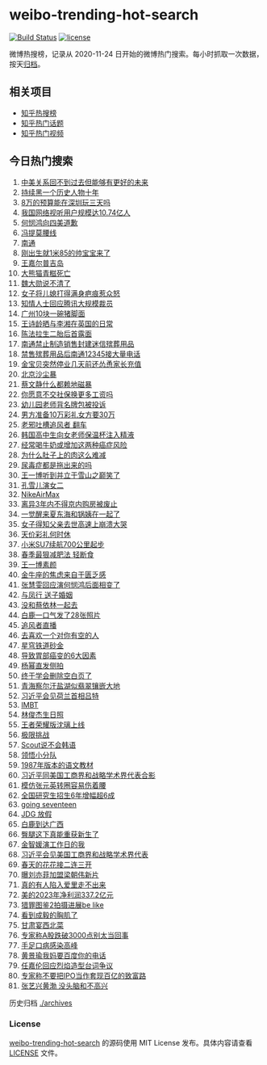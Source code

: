 # weibo-trending-hot-search

[![Build Status](https://github.com/justjavac/weibo-trending-hot-search/workflows/ci/badge.svg?branch=master)](https://github.com/justjavac/weibo-trending-hot-search/actions)
[![license](https://img.shields.io/github/license/justjavac/weibo-trending-hot-search)](https://github.com/justjavac/weibo-trending-hot-search/blob/master/LICENSE)

微博热搜榜，记录从 2020-11-24 日开始的微博热门搜索。每小时抓取一次数据，按天[归档](./archives)。

## 相关项目

- [知乎热搜榜](https://github.com/justjavac/zhihu-trending-top-search)
- [知乎热门话题](https://github.com/justjavac/zhihu-trending-hot-questions)
- [知乎热门视频](https://github.com/justjavac/zhihu-trending-hot-video)

## 今日热门搜索

<!-- BEGIN -->
<!-- 最后更新时间 Thu Mar 28 2024 05:11:45 GMT+0800 (China Standard Time) -->

1. [中美关系回不到过去但能够有更好的未来](https://s.weibo.com//weibo?q=%23%E4%B8%AD%E7%BE%8E%E5%85%B3%E7%B3%BB%E5%9B%9E%E4%B8%8D%E5%88%B0%E8%BF%87%E5%8E%BB%E4%BD%86%E8%83%BD%E5%A4%9F%E6%9C%89%E6%9B%B4%E5%A5%BD%E7%9A%84%E6%9C%AA%E6%9D%A5%23&Refer=new_time)
1. [持续黑一个历史人物十年](https://s.weibo.com//weibo?q=%E6%8C%81%E7%BB%AD%E9%BB%91%E4%B8%80%E4%B8%AA%E5%8E%86%E5%8F%B2%E4%BA%BA%E7%89%A9%E5%8D%81%E5%B9%B4&t=31&band_rank=18&Refer=top)
1. [8万的预算能在深圳玩三天吗](https://s.weibo.com//weibo?q=8%E4%B8%87%E7%9A%84%E9%A2%84%E7%AE%97%E8%83%BD%E5%9C%A8%E6%B7%B1%E5%9C%B3%E7%8E%A9%E4%B8%89%E5%A4%A9%E5%90%97&t=31&band_rank=2&Refer=top)
1. [我国网络视听用户规模达10.74亿人](https://s.weibo.com//weibo?q=%23%E6%88%91%E5%9B%BD%E7%BD%91%E7%BB%9C%E8%A7%86%E5%90%AC%E7%94%A8%E6%88%B7%E8%A7%84%E6%A8%A1%E8%BE%BE10.74%E4%BA%BF%E4%BA%BA%23&t=31&band_rank=3&Refer=top)
1. [何悯鸿向四美道歉](https://s.weibo.com//weibo?q=%23%E4%BD%95%E6%82%AF%E9%B8%BF%E5%90%91%E5%9B%9B%E7%BE%8E%E9%81%93%E6%AD%89%23&t=31&band_rank=29&Refer=top)
1. [冯提莫腰线](https://s.weibo.com//weibo?q=%23%E5%86%AF%E6%8F%90%E8%8E%AB%E8%85%B0%E7%BA%BF%23&t=31&band_rank=1&Refer=top)
1. [南通](https://s.weibo.com//weibo?q=%E5%8D%97%E9%80%9A&t=31&band_rank=6&Refer=top)
1. [刚出生就1米85的帅宝宝来了](https://s.weibo.com//weibo?q=%23%E5%88%9A%E5%87%BA%E7%94%9F%E5%B0%B11%E7%B1%B385%E7%9A%84%E5%B8%85%E5%AE%9D%E5%AE%9D%E6%9D%A5%E4%BA%86%23&t=31&band_rank=13&Refer=top)
1. [王嘉尔普吉岛](https://s.weibo.com//weibo?q=%E7%8E%8B%E5%98%89%E5%B0%94%E6%99%AE%E5%90%89%E5%B2%9B&t=31&band_rank=4&Refer=top)
1. [大熊猫青糍死亡](https://s.weibo.com//weibo?q=%23%E5%A4%A7%E7%86%8A%E7%8C%AB%E9%9D%92%E7%B3%8D%E6%AD%BB%E4%BA%A1%23&t=31&band_rank=5&Refer=top)
1. [魏大勋说不清了](https://s.weibo.com//weibo?q=%23%E9%AD%8F%E5%A4%A7%E5%8B%8B%E8%AF%B4%E4%B8%8D%E6%B8%85%E4%BA%86%23&t=31&band_rank=15&Refer=top)
1. [女子将儿媳打得满身疤痕惹众怒](https://s.weibo.com//weibo?q=%23%E5%A5%B3%E5%AD%90%E5%B0%86%E5%84%BF%E5%AA%B3%E6%89%93%E5%BE%97%E6%BB%A1%E8%BA%AB%E7%96%A4%E7%97%95%E6%83%B9%E4%BC%97%E6%80%92%23&t=31&band_rank=44&Refer=top)
1. [知情人士回应腾讯大规模裁员](https://s.weibo.com//weibo?q=%23%E7%9F%A5%E6%83%85%E4%BA%BA%E5%A3%AB%E5%9B%9E%E5%BA%94%E8%85%BE%E8%AE%AF%E5%A4%A7%E8%A7%84%E6%A8%A1%E8%A3%81%E5%91%98%23&t=31&band_rank=11&Refer=top)
1. [广州10块一碗猪脚面](https://s.weibo.com//weibo?q=%E5%B9%BF%E5%B7%9E10%E5%9D%97%E4%B8%80%E7%A2%97%E7%8C%AA%E8%84%9A%E9%9D%A2&t=31&band_rank=32&Refer=top)
1. [王诗龄晒与李湘在英国的日常](https://s.weibo.com//weibo?q=%23%E7%8E%8B%E8%AF%97%E9%BE%84%E6%99%92%E4%B8%8E%E6%9D%8E%E6%B9%98%E5%9C%A8%E8%8B%B1%E5%9B%BD%E7%9A%84%E6%97%A5%E5%B8%B8%23&t=31&band_rank=7&Refer=top)
1. [陈法拉生二胎后首露面](https://s.weibo.com//weibo?q=%23%E9%99%88%E6%B3%95%E6%8B%89%E7%94%9F%E4%BA%8C%E8%83%8E%E5%90%8E%E9%A6%96%E9%9C%B2%E9%9D%A2%23&t=31&band_rank=20&Refer=top)
1. [南通禁止制造销售封建迷信殡葬用品](https://s.weibo.com//weibo?q=%23%E5%8D%97%E9%80%9A%E7%A6%81%E6%AD%A2%E5%88%B6%E9%80%A0%E9%94%80%E5%94%AE%E5%B0%81%E5%BB%BA%E8%BF%B7%E4%BF%A1%E6%AE%A1%E8%91%AC%E7%94%A8%E5%93%81%23&t=31&band_rank=36&Refer=top)
1. [禁售殡葬用品后南通12345接大量电话](https://s.weibo.com//weibo?q=%23%E7%A6%81%E5%94%AE%E6%AE%A1%E8%91%AC%E7%94%A8%E5%93%81%E5%90%8E%E5%8D%97%E9%80%9A12345%E6%8E%A5%E5%A4%A7%E9%87%8F%E7%94%B5%E8%AF%9D%23&t=31&band_rank=19&Refer=top)
1. [金宝贝突然停业几天前还怂恿家长充值](https://s.weibo.com//weibo?q=%23%E9%87%91%E5%AE%9D%E8%B4%9D%E7%AA%81%E7%84%B6%E5%81%9C%E4%B8%9A%E5%87%A0%E5%A4%A9%E5%89%8D%E8%BF%98%E6%80%82%E6%81%BF%E5%AE%B6%E9%95%BF%E5%85%85%E5%80%BC%23&t=31&band_rank=18&Refer=top)
1. [北京沙尘暴](https://s.weibo.com//weibo?q=%23%E5%8C%97%E4%BA%AC%E6%B2%99%E5%B0%98%E6%9A%B4%23&t=31&band_rank=26&Refer=top)
1. [蔡文静什么都赖地磁暴](https://s.weibo.com//weibo?q=%23%E8%94%A1%E6%96%87%E9%9D%99%E4%BB%80%E4%B9%88%E9%83%BD%E8%B5%96%E5%9C%B0%E7%A3%81%E6%9A%B4%23&t=31&band_rank=17&Refer=top)
1. [你愿意不交社保换更多工资吗](https://s.weibo.com//weibo?q=%23%E4%BD%A0%E6%84%BF%E6%84%8F%E4%B8%8D%E4%BA%A4%E7%A4%BE%E4%BF%9D%E6%8D%A2%E6%9B%B4%E5%A4%9A%E5%B7%A5%E8%B5%84%E5%90%97%23&t=31&band_rank=1&Refer=top)
1. [幼儿园老师背名牌包被投诉](https://s.weibo.com//weibo?q=%E5%B9%BC%E5%84%BF%E5%9B%AD%E8%80%81%E5%B8%88%E8%83%8C%E5%90%8D%E7%89%8C%E5%8C%85%E8%A2%AB%E6%8A%95%E8%AF%89&t=31&band_rank=25&Refer=top)
1. [男方准备10万彩礼女方要30万](https://s.weibo.com//weibo?q=%23%E7%94%B7%E6%96%B9%E5%87%86%E5%A4%8710%E4%B8%87%E5%BD%A9%E7%A4%BC%E5%A5%B3%E6%96%B9%E8%A6%8130%E4%B8%87%23&t=31&band_rank=21&Refer=top)
1. [老邪吐槽追风者 翻车](https://s.weibo.com//weibo?q=%E8%80%81%E9%82%AA%E5%90%90%E6%A7%BD%E8%BF%BD%E9%A3%8E%E8%80%85%20%E7%BF%BB%E8%BD%A6&t=31&band_rank=14&Refer=top)
1. [韩国高中生向女老师保温杯注入精液](https://s.weibo.com//weibo?q=%23%E9%9F%A9%E5%9B%BD%E9%AB%98%E4%B8%AD%E7%94%9F%E5%90%91%E5%A5%B3%E8%80%81%E5%B8%88%E4%BF%9D%E6%B8%A9%E6%9D%AF%E6%B3%A8%E5%85%A5%E7%B2%BE%E6%B6%B2%23&t=31&band_rank=23&Refer=top)
1. [经常喝牛奶或增加这两种癌症风险](https://s.weibo.com//weibo?q=%23%E7%BB%8F%E5%B8%B8%E5%96%9D%E7%89%9B%E5%A5%B6%E6%88%96%E5%A2%9E%E5%8A%A0%E8%BF%99%E4%B8%A4%E7%A7%8D%E7%99%8C%E7%97%87%E9%A3%8E%E9%99%A9%23&t=31&band_rank=22&Refer=top)
1. [为什么肚子上的肉这么难减](https://s.weibo.com//weibo?q=%23%E4%B8%BA%E4%BB%80%E4%B9%88%E8%82%9A%E5%AD%90%E4%B8%8A%E7%9A%84%E8%82%89%E8%BF%99%E4%B9%88%E9%9A%BE%E5%87%8F%23&t=31&band_rank=27&Refer=top)
1. [尿毒症都是拖出来的吗](https://s.weibo.com//weibo?q=%23%E5%B0%BF%E6%AF%92%E7%97%87%E9%83%BD%E6%98%AF%E6%8B%96%E5%87%BA%E6%9D%A5%E7%9A%84%E5%90%97%23&t=31&band_rank=21&Refer=top)
1. [王一博听到并立于雪山之巅笑了](https://s.weibo.com//weibo?q=%23%E7%8E%8B%E4%B8%80%E5%8D%9A%E5%90%AC%E5%88%B0%E5%B9%B6%E7%AB%8B%E4%BA%8E%E9%9B%AA%E5%B1%B1%E4%B9%8B%E5%B7%85%E7%AC%91%E4%BA%86%23&t=31&band_rank=10&Refer=top)
1. [孔雪儿演女二](https://s.weibo.com//weibo?q=%23%E5%AD%94%E9%9B%AA%E5%84%BF%E6%BC%94%E5%A5%B3%E4%BA%8C%23&t=31&band_rank=30&Refer=top)
1. [NikeAirMax](https://s.weibo.com//weibo?q=%23NikeAirMax%23&t=31&band_rank=46&Refer=top)
1. [离异3年内不得京内购房被废止](https://s.weibo.com//weibo?q=%23%E7%A6%BB%E5%BC%823%E5%B9%B4%E5%86%85%E4%B8%8D%E5%BE%97%E4%BA%AC%E5%86%85%E8%B4%AD%E6%88%BF%E8%A2%AB%E5%BA%9F%E6%AD%A2%23&t=31&band_rank=8&Refer=top)
1. [一觉醒来夏东海和锅姨在一起了](https://s.weibo.com//weibo?q=%23%E4%B8%80%E8%A7%89%E9%86%92%E6%9D%A5%E5%A4%8F%E4%B8%9C%E6%B5%B7%E5%92%8C%E9%94%85%E5%A7%A8%E5%9C%A8%E4%B8%80%E8%B5%B7%E4%BA%86%23&t=31&band_rank=47&Refer=top)
1. [女子得知父亲去世高速上崩溃大哭](https://s.weibo.com//weibo?q=%23%E5%A5%B3%E5%AD%90%E5%BE%97%E7%9F%A5%E7%88%B6%E4%BA%B2%E5%8E%BB%E4%B8%96%E9%AB%98%E9%80%9F%E4%B8%8A%E5%B4%A9%E6%BA%83%E5%A4%A7%E5%93%AD%23&t=31&band_rank=34&Refer=top)
1. [天价彩礼何时休](https://s.weibo.com//weibo?q=%23%E5%A4%A9%E4%BB%B7%E5%BD%A9%E7%A4%BC%E4%BD%95%E6%97%B6%E4%BC%91%23&t=31&band_rank=30&Refer=top)
1. [小米SU7续航700公里起步](https://s.weibo.com//weibo?q=%23%E5%B0%8F%E7%B1%B3SU7%E7%BB%AD%E8%88%AA700%E5%85%AC%E9%87%8C%E8%B5%B7%E6%AD%A5%23&t=31&band_rank=16&Refer=top)
1. [春季最狠减肥法 轻断食](https://s.weibo.com//weibo?q=%E6%98%A5%E5%AD%A3%E6%9C%80%E7%8B%A0%E5%87%8F%E8%82%A5%E6%B3%95%20%E8%BD%BB%E6%96%AD%E9%A3%9F&t=31&band_rank=37&Refer=top)
1. [王一博素颜](https://s.weibo.com//weibo?q=%E7%8E%8B%E4%B8%80%E5%8D%9A%E7%B4%A0%E9%A2%9C&t=31&band_rank=37&Refer=top)
1. [金牛座的焦虑来自于匮乏感](https://s.weibo.com//weibo?q=%23%E9%87%91%E7%89%9B%E5%BA%A7%E7%9A%84%E7%84%A6%E8%99%91%E6%9D%A5%E8%87%AA%E4%BA%8E%E5%8C%AE%E4%B9%8F%E6%84%9F%23&t=31&band_rank=27&Refer=top)
1. [张慧雯回应演何悯鸿后面相变了](https://s.weibo.com//weibo?q=%23%E5%BC%A0%E6%85%A7%E9%9B%AF%E5%9B%9E%E5%BA%94%E6%BC%94%E4%BD%95%E6%82%AF%E9%B8%BF%E5%90%8E%E9%9D%A2%E7%9B%B8%E5%8F%98%E4%BA%86%23&t=31&band_rank=26&Refer=top)
1. [与凤行 送子婚姻](https://s.weibo.com//weibo?q=%E4%B8%8E%E5%87%A4%E8%A1%8C%20%E9%80%81%E5%AD%90%E5%A9%9A%E5%A7%BB&t=31&band_rank=29&Refer=top)
1. [没和蔡依林一起去](https://s.weibo.com//weibo?q=%E6%B2%A1%E5%92%8C%E8%94%A1%E4%BE%9D%E6%9E%97%E4%B8%80%E8%B5%B7%E5%8E%BB&t=31&band_rank=36&Refer=top)
1. [白鹿一口气发了28张照片](https://s.weibo.com//weibo?q=%23%E7%99%BD%E9%B9%BF%E4%B8%80%E5%8F%A3%E6%B0%94%E5%8F%91%E4%BA%8628%E5%BC%A0%E7%85%A7%E7%89%87%23&t=31&band_rank=20&Refer=top)
1. [追风者直播](https://s.weibo.com//weibo?q=%23%E8%BF%BD%E9%A3%8E%E8%80%85%E7%9B%B4%E6%92%AD%23&t=31&band_rank=46&Refer=top)
1. [去喜欢一个对你有空的人](https://s.weibo.com//weibo?q=%E5%8E%BB%E5%96%9C%E6%AC%A2%E4%B8%80%E4%B8%AA%E5%AF%B9%E4%BD%A0%E6%9C%89%E7%A9%BA%E7%9A%84%E4%BA%BA&t=31&band_rank=28&Refer=top)
1. [星穹铁道砂金](https://s.weibo.com//weibo?q=%23%E6%98%9F%E7%A9%B9%E9%93%81%E9%81%93%E7%A0%82%E9%87%91%23&t=31&band_rank=43&Refer=top)
1. [导致胃部癌变的6大因素](https://s.weibo.com//weibo?q=%23%E5%AF%BC%E8%87%B4%E8%83%83%E9%83%A8%E7%99%8C%E5%8F%98%E7%9A%846%E5%A4%A7%E5%9B%A0%E7%B4%A0%23&t=31&band_rank=24&Refer=top)
1. [杨幂直发侧拍](https://s.weibo.com//weibo?q=%23%E6%9D%A8%E5%B9%82%E7%9B%B4%E5%8F%91%E4%BE%A7%E6%8B%8D%23&t=31&band_rank=31&Refer=top)
1. [终于学会删除空白页了](https://s.weibo.com//weibo?q=%E7%BB%88%E4%BA%8E%E5%AD%A6%E4%BC%9A%E5%88%A0%E9%99%A4%E7%A9%BA%E7%99%BD%E9%A1%B5%E4%BA%86&t=31&band_rank=33&Refer=top)
1. [青海察尔汗盐湖似翡翠镶嵌大地](https://s.weibo.com//weibo?q=%23%E9%9D%92%E6%B5%B7%E5%AF%9F%E5%B0%94%E6%B1%97%E7%9B%90%E6%B9%96%E4%BC%BC%E7%BF%A1%E7%BF%A0%E9%95%B6%E5%B5%8C%E5%A4%A7%E5%9C%B0%23&t=31&band_rank=50&Refer=top)
1. [习近平会见荷兰首相吕特](https://s.weibo.com//weibo?q=%23%E4%B9%A0%E8%BF%91%E5%B9%B3%E4%BC%9A%E8%A7%81%E8%8D%B7%E5%85%B0%E9%A6%96%E7%9B%B8%E5%90%95%E7%89%B9%23&Refer=new_time)
1. [IMBT](https://s.weibo.com//weibo?q=IMBT&t=31&band_rank=10&Refer=top)
1. [林俊杰生日照](https://s.weibo.com//weibo?q=%E6%9E%97%E4%BF%8A%E6%9D%B0%E7%94%9F%E6%97%A5%E7%85%A7&t=31&band_rank=34&Refer=top)
1. [王者荣耀版沈璃上线](https://s.weibo.com//weibo?q=%23%E7%8E%8B%E8%80%85%E8%8D%A3%E8%80%80%E7%89%88%E6%B2%88%E7%92%83%E4%B8%8A%E7%BA%BF%23&t=31&band_rank=31&Refer=top)
1. [极限挑战](https://s.weibo.com//weibo?q=%E6%9E%81%E9%99%90%E6%8C%91%E6%88%98&t=31&band_rank=9&Refer=top)
1. [Scout说不会韩语](https://s.weibo.com//weibo?q=%23Scout%E8%AF%B4%E4%B8%8D%E4%BC%9A%E9%9F%A9%E8%AF%AD%23&t=31&band_rank=12&Refer=top)
1. [领悟小分队](https://s.weibo.com//weibo?q=%E9%A2%86%E6%82%9F%E5%B0%8F%E5%88%86%E9%98%9F&t=31&band_rank=48&Refer=top)
1. [1987年版本的语文教材](https://s.weibo.com//weibo?q=1987%E5%B9%B4%E7%89%88%E6%9C%AC%E7%9A%84%E8%AF%AD%E6%96%87%E6%95%99%E6%9D%90&t=31&band_rank=50&Refer=top)
1. [习近平同美国工商界和战略学术界代表合影](https://s.weibo.com//weibo?q=%23%E4%B9%A0%E8%BF%91%E5%B9%B3%E5%90%8C%E7%BE%8E%E5%9B%BD%E5%B7%A5%E5%95%86%E7%95%8C%E5%92%8C%E6%88%98%E7%95%A5%E5%AD%A6%E6%9C%AF%E7%95%8C%E4%BB%A3%E8%A1%A8%E5%90%88%E5%BD%B1%23&Refer=new_time)
1. [模仿张元英转圈容易伤着腰](https://s.weibo.com//weibo?q=%23%E6%A8%A1%E4%BB%BF%E5%BC%A0%E5%85%83%E8%8B%B1%E8%BD%AC%E5%9C%88%E5%AE%B9%E6%98%93%E4%BC%A4%E7%9D%80%E8%85%B0%23&t=31&band_rank=47&Refer=top)
1. [全国研究生招生6年增幅超6成](https://s.weibo.com//weibo?q=%23%E5%85%A8%E5%9B%BD%E7%A0%94%E7%A9%B6%E7%94%9F%E6%8B%9B%E7%94%9F6%E5%B9%B4%E5%A2%9E%E5%B9%85%E8%B6%856%E6%88%90%23&t=31&band_rank=18&Refer=top)
1. [going seventeen](https://s.weibo.com//weibo?q=going%20seventeen&t=31&band_rank=50&Refer=top)
1. [JDG 放假](https://s.weibo.com//weibo?q=JDG%20%E6%94%BE%E5%81%87&t=31&band_rank=41&Refer=top)
1. [白鹿到达广西](https://s.weibo.com//weibo?q=%23%E7%99%BD%E9%B9%BF%E5%88%B0%E8%BE%BE%E5%B9%BF%E8%A5%BF%23&t=31&band_rank=45&Refer=top)
1. [臀腿这下真能重获新生了](https://s.weibo.com//weibo?q=%E8%87%80%E8%85%BF%E8%BF%99%E4%B8%8B%E7%9C%9F%E8%83%BD%E9%87%8D%E8%8E%B7%E6%96%B0%E7%94%9F%E4%BA%86&t=31&band_rank=35&Refer=top)
1. [金智媛演工作日的我](https://s.weibo.com//weibo?q=%23%E9%87%91%E6%99%BA%E5%AA%9B%E6%BC%94%E5%B7%A5%E4%BD%9C%E6%97%A5%E7%9A%84%E6%88%91%23&t=31&band_rank=42&Refer=top)
1. [习近平会见美国工商界和战略学术界代表](https://s.weibo.com//weibo?q=%23%E4%B9%A0%E8%BF%91%E5%B9%B3%E4%BC%9A%E8%A7%81%E7%BE%8E%E5%9B%BD%E5%B7%A5%E5%95%86%E7%95%8C%E5%92%8C%E6%88%98%E7%95%A5%E5%AD%A6%E6%9C%AF%E7%95%8C%E4%BB%A3%E8%A1%A8%23&Refer=new_time)
1. [春天的花花接二连三开](https://s.weibo.com//weibo?q=%23%E6%98%A5%E5%A4%A9%E7%9A%84%E8%8A%B1%E8%8A%B1%E6%8E%A5%E4%BA%8C%E8%BF%9E%E4%B8%89%E5%BC%80%23&t=31&band_rank=3&Refer=top)
1. [曝刘亦菲加盟梁朝伟新片](https://s.weibo.com//weibo?q=%23%E6%9B%9D%E5%88%98%E4%BA%A6%E8%8F%B2%E5%8A%A0%E7%9B%9F%E6%A2%81%E6%9C%9D%E4%BC%9F%E6%96%B0%E7%89%87%23&t=31&band_rank=38&Refer=top)
1. [真的有人陷入爱里走不出来](https://s.weibo.com//weibo?q=%23%E7%9C%9F%E7%9A%84%E6%9C%89%E4%BA%BA%E9%99%B7%E5%85%A5%E7%88%B1%E9%87%8C%E8%B5%B0%E4%B8%8D%E5%87%BA%E6%9D%A5%23&t=31&band_rank=39&Refer=top)
1. [美的2023年净利润337.2亿元](https://s.weibo.com//weibo?q=%23%E7%BE%8E%E7%9A%842023%E5%B9%B4%E5%87%80%E5%88%A9%E6%B6%A6337.2%E4%BA%BF%E5%85%83%23&t=31&band_rank=44&Refer=top)
1. [猎罪图鉴2拍摄进展be like](https://s.weibo.com//weibo?q=%E7%8C%8E%E7%BD%AA%E5%9B%BE%E9%89%B42%E6%8B%8D%E6%91%84%E8%BF%9B%E5%B1%95be%20like&t=31&band_rank=45&Refer=top)
1. [看到成毅的胸肌了](https://s.weibo.com//weibo?q=%23%E7%9C%8B%E5%88%B0%E6%88%90%E6%AF%85%E7%9A%84%E8%83%B8%E8%82%8C%E4%BA%86%23&t=31&band_rank=42&Refer=top)
1. [甘肃宴西北菜](https://s.weibo.com//weibo?q=%E7%94%98%E8%82%83%E5%AE%B4%E8%A5%BF%E5%8C%97%E8%8F%9C&t=31&band_rank=45&Refer=top)
1. [专家称A股跌破3000点别太当回事](https://s.weibo.com//weibo?q=%23%E4%B8%93%E5%AE%B6%E7%A7%B0A%E8%82%A1%E8%B7%8C%E7%A0%B43000%E7%82%B9%E5%88%AB%E5%A4%AA%E5%BD%93%E5%9B%9E%E4%BA%8B%23&t=31&band_rank=40&Refer=top)
1. [手足口病感染高峰](https://s.weibo.com//weibo?q=%23%E6%89%8B%E8%B6%B3%E5%8F%A3%E7%97%85%E6%84%9F%E6%9F%93%E9%AB%98%E5%B3%B0%23&t=31&band_rank=30&Refer=top)
1. [黄景瑜我妈要百度你的电话](https://s.weibo.com//weibo?q=%23%E9%BB%84%E6%99%AF%E7%91%9C%E6%88%91%E5%A6%88%E8%A6%81%E7%99%BE%E5%BA%A6%E4%BD%A0%E7%9A%84%E7%94%B5%E8%AF%9D%23&t=31&band_rank=36&Refer=top)
1. [任嘉伦回应烈焰造型台词争议](https://s.weibo.com//weibo?q=%23%E4%BB%BB%E5%98%89%E4%BC%A6%E5%9B%9E%E5%BA%94%E7%83%88%E7%84%B0%E9%80%A0%E5%9E%8B%E5%8F%B0%E8%AF%8D%E4%BA%89%E8%AE%AE%23&t=31&band_rank=43&Refer=top)
1. [专家称不要把IPO当作套现百亿的致富路](https://s.weibo.com//weibo?q=%23%E4%B8%93%E5%AE%B6%E7%A7%B0%E4%B8%8D%E8%A6%81%E6%8A%8AIPO%E5%BD%93%E4%BD%9C%E5%A5%97%E7%8E%B0%E7%99%BE%E4%BA%BF%E7%9A%84%E8%87%B4%E5%AF%8C%E8%B7%AF%23&t=31&band_rank=48&Refer=top)
1. [张艺兴黄渤 没头脑和不高兴](https://s.weibo.com//weibo?q=%E5%BC%A0%E8%89%BA%E5%85%B4%E9%BB%84%E6%B8%A4%20%E6%B2%A1%E5%A4%B4%E8%84%91%E5%92%8C%E4%B8%8D%E9%AB%98%E5%85%B4&t=31&band_rank=49&Refer=top)

<!-- END -->

历史归档 [./archives](./archives)

### License

[weibo-trending-hot-search](https://github.com/justjavac/weibo-trending-hot-search) 的源码使用 MIT License
发布。具体内容请查看 [LICENSE](./LICENSE) 文件。
